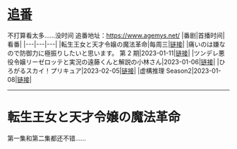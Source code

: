 # [追番](https://github.com/noteMay/noteMay.github.io/issues/4)

不打算看太多……没时间
追番地址：https://www.agemys.net/
|番剧|首播时间|看番|
|---|---|---|
|転生王女と天才令嬢の魔法革命|每周三|[链接](https://www.agemys.net/detail/20230015)|
|痛いのは嫌なので防御力に極振りしたいと思います。 第 2 期|2023-01-11|[链接](https://www.agemys.net/detail/20200184)|
|ツンデレ悪役令嬢リーゼロッテと実況の遠藤くんと解説の小林さん|2023-01-06|[链接](https://www.agemys.net/detail/20220133)|
|ひろがるスカイ！プリキュア|2023-02-05|[链接]()|
|虚構推理 Season2|2023-01-08|[链接]()|

---

# 転生王女と天才令嬢の魔法革命

第一集和第二集都还不错……